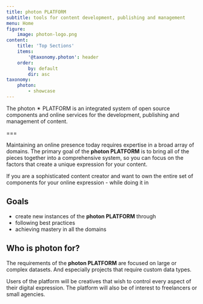 ```yaml
---
title: photon PLATFORM
subtitle: tools for content development, publishing and management
menu: Home
figure:
    image: photon-logo.png
content:
    title: 'Top Sections'
    items: 
        '@taxonomy.photon': header
    order:
        by: default
        dir: asc
taxonomy: 
    photon: 
        - showcase
---
```



The photon ✴ PLATFORM is an integrated system of open source components and online services for the development, publishing and management of content.

===

Maintaining an online presence today requires expertise in a broad array of domains. The primary goal of the **photon PLATFORM** is to bring all of the pieces together into a comprehensive system, so you can focus on the factors that create a unique expression for your content.

If you are a sophisticated content creator and want to own the entire set of components for your online expression - while doing it in


## Goals

- create new instances of the **photon PLATFORM** through
- following best practices
- achieving mastery in all the domains

## Who is **photon** for?

The requirements of the **photon PLATFORM** are focused on large or complex datasets. And especially projects that require custom data types.

Users of the platform will be creatives that wish to control every aspect of their digital expression. The platform will also be of interest to freelancers or small agencies.
